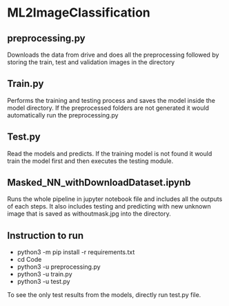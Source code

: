 # ML2ImageClassification

##  preprocessing.py
Downloads the data from drive and does all the preprocessing followed by storing the train, test and validation images in the directory

## Train.py
Performs the training and testing process and saves the model inside the model directory. If the preprocessed folders are not generated it would automatically run the preprocessing.py

## Test.py
Read the models and predicts. If the training model is not found it would train the model first and then executes the testing module.

## Masked_NN_withDownloadDataset.ipynb
Runs the whole pipeline in jupyter notebook file and includes all the outputs of each steps. It also includes testing and predicting with new unknown image that is saved as withoutmask.jpg into the directory.

## Instruction to run
 - python3 -m pip install -r requirements.txt
 - cd Code
 - python3 -u preprocessing.py
 - python3 -u train.py
 - python3 -u test.py
 
 To see the only test results from the models, directly run test.py file.
